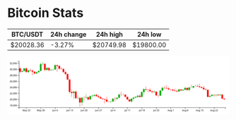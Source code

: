 # Bitcoin Stats

BTC/USDT|24h change|24h high|24h low|
|---|---|---|---|
|$20028.36|-3.27%|$20749.98|$19800.00|

<img src="./chart.svg">
